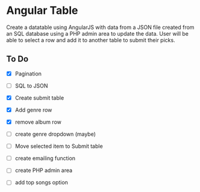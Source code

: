 # Angular Table #

Create a datatable using AngularJS with data from a JSON file created from an SQL database using a PHP admin area to update the data. User will be able to select a row and add it to another table to submit their picks.

## To Do ##

- [X] Pagination
- [ ] SQL to JSON
- [X] Create submit table
- [X] Add genre row
- [X] remove album row
- [ ] create genre dropdown (maybe)
- [ ] Move selected item to Submit table
- [ ] create emailing function
- [ ] create PHP admin area
- [ ] add top songs option

